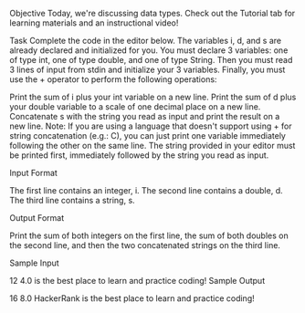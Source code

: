 Objective 
Today, we're discussing data types. Check out the Tutorial tab for learning materials and an instructional video!

Task 
Complete the code in the editor below. The variables i, d, and s are already declared and initialized for you. You must declare 3 variables: one of type int, one of type double, and one of type String. Then you must read 3 lines of input from stdin and initialize your 3 variables. Finally, you must use the + operator to perform the following operations:

Print the sum of i plus your int variable on a new line.
Print the sum of d plus your double variable to a scale of one decimal place on a new line.
Concatenate s with the string you read as input and print the result on a new line.
Note: If you are using a language that doesn't support using + for string concatenation (e.g.: C), you can just print one variable immediately following the other on the same line. The string provided in your editor must be printed first, immediately followed by the string you read as input.

Input Format

The first line contains an integer, i. 
The second line contains a double, d. 
The third line contains a string, s.

Output Format

Print the sum of both integers on the first line, the sum of both doubles on the second line, and then the two concatenated strings on the third line.

Sample Input

12
4.0
is the best place to learn and practice coding!
Sample Output

16
8.0
HackerRank is the best place to learn and practice coding!